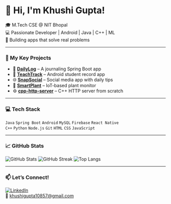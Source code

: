 # 👋 Hi, I'm Khushi Gupta!

🎓 M.Tech CSE @ NIT Bhopal  
💻 Passionate Developer | Android | Java | C++ | ML  
🚀 Building apps that solve real problems

---

### 🌟 My Key Projects

- 📘 **[DailyLog](https://github.com/Khushi0389/DailyLog)** – A journaling Spring Boot app  
- 📱 **[TeachTrack](https://github.com/Khushi0389/TeachTrack)** – Android student record app  
- 🌐 **[SnapSocial](https://github.com/Khushi0389/SnapSocial)** – Social media app with daily tips  
- 🌱 **[SmartPlant](https://github.com/Khushi0389/SmartPlant)** – IoT-based plant monitor  
- ⚙️ **[cpp-http-server](https://github.com/Khushi0389/cpp-http-server)** – C++ HTTP server from scratch

---

### 💻 Tech Stack

`Java` `Spring Boot` `Android` `MySQL` `Firebase` `React Native`  
`C++` `Python` `Node.js` `Git` `HTML` `CSS` `JavaScript`

---

### 📈 GitHub Stats

![GitHub Stats](https://github-readme-stats.vercel.app/api?username=Khushi0389&show_icons=true&theme=default)
![GitHub Streak](https://streak-stats.demolab.com/?user=Khushi0389&theme=default)
![Top Langs](https://github-readme-stats.vercel.app/api/top-langs/?username=Khushi0389&layout=compact)

---

### 📫 Let’s Connect!

[![LinkedIn](https://img.shields.io/badge/LinkedIn-blue?logo=linkedin)](https://linkedin.com/in/khushi-gupta-844195300)  
📧 khushigupta10857@gmail.com
